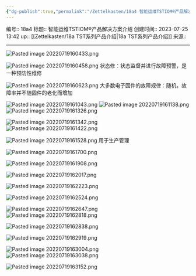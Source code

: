 ```yaml
---
{"dg-publish":true,"permalink":"/Zettelkasten/18a4 智能运维TSTIOM®产品解决方案介绍/","dgPassFrontmatter":true}
---
```


编号:: 18a4
标题:: 智能运维TSTIOM®产品解决方案介绍
创建时间:: 2023-07-25 13:42
up:: [[Zettelkasten/18a TST系列产品介绍\|18a TST系列产品介绍]]
来源:: 

---

![Pasted image 20220719160433.png](/img/user/attachment/Pasted%20image%2020220719160433.png)

![Pasted image 20220719160458.png](/img/user/attachment/Pasted%20image%2020220719160458.png)
状态修：状态监督并进行故障预警，是一种预防性维修

![Pasted image 20220719160623.png](/img/user/attachment/Pasted%20image%2020220719160623.png)
大多数电子固件的故障规律：随机，故障率并不随固件的老化而增加

![Pasted image 20220719161043.png](/img/user/attachment/Pasted%20image%2020220719161043.png)
![Pasted image 20220719161138.png](/img/user/attachment/Pasted%20image%2020220719161138.png)
![Pasted image 20220719161326.png](/img/user/attachment/Pasted%20image%2020220719161326.png)

![Pasted image 20220719161342.png](/img/user/attachment/Pasted%20image%2020220719161342.png)
![Pasted image 20220719161422.png](/img/user/attachment/Pasted%20image%2020220719161422.png)

![Pasted image 20220719161528.png](/img/user/attachment/Pasted%20image%2020220719161528.png)
用于生产管理

![Pasted image 20220719161700.png](/img/user/attachment/Pasted%20image%2020220719161700.png)

![Pasted image 20220719161908.png](/img/user/attachment/Pasted%20image%2020220719161908.png)

![Pasted image 20220719162017.png](/img/user/attachment/Pasted%20image%2020220719162017.png)

![Pasted image 20220719162223.png](/img/user/attachment/Pasted%20image%2020220719162223.png)

![Pasted image 20220719162524.png](/img/user/attachment/Pasted%20image%2020220719162524.png)

![Pasted image 20220719162647.png](/img/user/attachment/Pasted%20image%2020220719162647.png)
![Pasted image 20220719162818.png](/img/user/attachment/Pasted%20image%2020220719162818.png)

![Pasted image 20220719162838.png](/img/user/attachment/Pasted%20image%2020220719162838.png)

![Pasted image 20220719162919.png](/img/user/attachment/Pasted%20image%2020220719162919.png)

![Pasted image 20220719163004.png](/img/user/attachment/Pasted%20image%2020220719163004.png)
![Pasted image 20220719163038.png](/img/user/attachment/Pasted%20image%2020220719163038.png)

![Pasted image 20220719163152.png](/img/user/attachment/Pasted%20image%2020220719163152.png)

